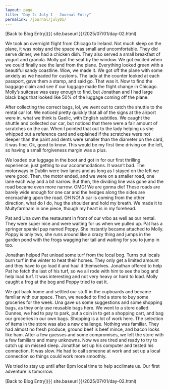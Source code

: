 ```yaml
---
layout: page
title: "Day 2: July 1 - Journal Entry"
permalink: /journal/july01/
---
```


[Back to Blog Entry]({{ site.baseurl }}/2025/07/01/day-02.html)

We took an overnight flight from Chicago to Ireland. Not much sleep on the plane, it was noisy and the space was small and uncomfortable. They did serve dinner, we had a chicken dish. They also served a small breakfast of yogurt and granola. Molly got the seat by the window. We got excited when we could finally see the land from the plane. Everything looked green with a beautiful sandy coastline. Wow, we made it. We got off the plane with some anxiety as we headed for customs. The lady at the counter looked at each passport, gave them a stamp, and said go. That was it. Now to find the baggage claim and see if our luggage made the flight change in Chicago. Molly’s suitcase was easy enough to find, but Jonathan and I had large black bags that looked like 50% of the luggage coming off the plane. 

After collecting the correct bags, lol, we went out to catch the shuttle to the rental car lot. We noticed pretty quickly that all of the signs at the airport were in, what we think is Gaelic, with English subtitles. We caught the shuttle and collected our car, but noticed that there were a fair amount of scratches on the car. When I pointed that out to the lady helping us she whipped out a reference card and explained if the scratches were not deeper than the paint and dents were smaller than the diameter on the card, it was fine. Ok, good to know. This would be my first time driving on the left, so having a small forgiveness margin was a plus.

We loaded our luggage in the boot and got in for our first thrilling experience, just getting to our accommodations. It wasn’t bad. The motorways in Dublin were two lanes and as long as I stayed on the left we were good. Then, the motor ended, and we were on a smaller road, one lane each way and a bit narrow. But then, the dividing line was gone and the road became even more narrow. OMG! We are gonna die! These roads are barely wide enough for one car and the hedges along the sides are encroaching upon the road. OH NO! A car is coming from the other direction, what do I do, hug the shoulder and hold my breath. We made it to Multyfarnham in one piece, though my heart is in my forehead. 

Pat and Una own the restaurant in front of our vrbo as well as our rental. They were super nice and were waiting for us when we pulled up. Pat has a springer spaniel pup named Poppy. She instantly became attached to Molly. Poppy is only two, she runs around like a crazy thing and jumps in the garden pond with the frogs wagging her tail and waiting for you to jump in too. 

Jonathan helped Pat unload some turf from the local bog. Turns out locals burn turf in the winter to heat their homes. They only get a limited amount and they have to go load it and haul it themselves. Jonathan offered to help Pat ho fetch the last of his turf, so we all rode with him to see the bog and help load turf. It was interesting and not very heavy or hard to load. Molly caught a frog at the bog and Poppy tried to eat it.

We got back home and settled our stuff in the cupboards and became familiar with our space. Then, we needed to find a store to buy some groceries for the week. Una gave us some suggestions and some shopping bags, as they only use reusable bags here. We went to a store called Dunnes, we had to pay to park, put a coin in to get a shopping cart, and bag our groceries in our own bags. Shopping is a lot of work here. The selection of items in the store was also a new challenge. Nothing was familiar. They had almost no fresh produce, ground beef is beef mince, and bacon looks like ham. After a few guesses and some compromises, we left the store with a few familiars and many unknowns. Now we are tired and ready to try to catch up on missed sleep. Jonathan set up his computer and tested his connection. It was slow. He had to call someone at work and set up a local connection so things could work more smoothly. 

We tried to stay up until after 8pm local time to help acclimate us. Our first adventure is tomorrow.  

[Back to Blog Entry]({{ site.baseurl }}/2025/07/01/day-02.html)

